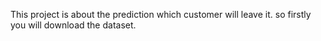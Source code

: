 This project is about the prediction which customer will leave it.
so firstly you will download the dataset.
